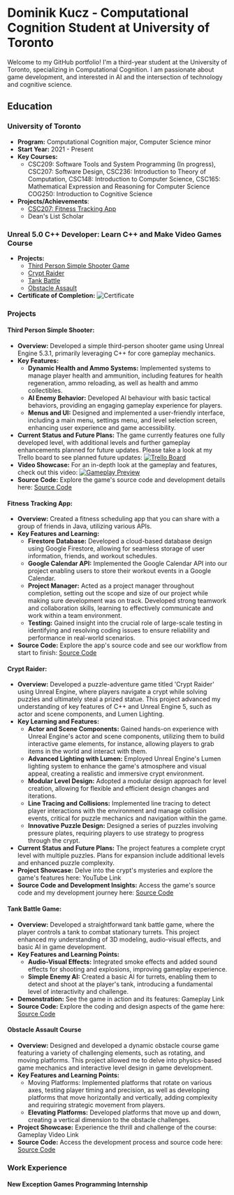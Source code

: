 # Dominik Kucz - Computational Cognition Student at University of Toronto

Welcome to my GitHub portfolio! I'm a third-year student at the University of Toronto, specializing in Computational Cognition. I am passionate about game development, and interested in AI and the intersection of technology and cognitive science.

## Education
### University of Toronto
- **Program:** Computational Cognition major, Computer Science minor
- **Start Year:** 2021 - Present
- **Key Courses:**
  -  CSC209: Software Tools and System Programming (In progress), CSC207: Software Design, CSC236: Introduction to Theory of Computation, CSC148: Introduction to Computer Science, CSC165: Mathematical Expression and Reasoning for Computer Science COG250: Introduction to Cognitive Science
- **Projects/Achievements**:
  - [CSC207: Fitness Tracking App](#fitness-tracking)
  - Dean's List Scholar
 

### Unreal 5.0 C++ Developer: Learn C++ and Make Video Games Course
- **Projects:**
  - [Third Person Simple Shooter Game](#simple-shooter)
  - [Crypt Raider](#crypt-raider)
  - [Tank Battle](#tank-battle)
  - [Obstacle Assault](#obstacle-course)
- **Certificate of Completion:**
![Certificate](https://drive.google.com/uc?export=view&id=17pF53q1SKqcT5_ZTCSpHHSPVOkjOgm-j)

### Projects


#### <a id="simple-shooter"></a>**Third Person Simple Shooter:**
 - **Overview:** Developed a simple third-person shooter game using Unreal Engine 5.3.1, primarily leveraging C++ for core gameplay mechanics.
- **Key Features:**
  - **Dynamic Health and Ammo Systems:** Implemented systems to manage player health and ammunition, including features for health regeneration, ammo reloading, as well as health and ammo collectibles.
  - **AI Enemy Behavior:** Developed AI behaviour with basic tactical behaviors, providing an engaging gameplay experience for players.
  - **Menus and UI:** Designed and implemented a user-friendly interface, including a main menu, settings menu, and level selection screen, enhancing user experience and game accessibility.
- **Current Status and Future Plans:** The game currently features one fully developed level, with additional levels and further gameplay enhancements planned for future updates. Please take a look at my Trello board to see planned future updates: [![Trello Board](https://img.shields.io/badge/trello-purple?style=for-the-badge&logo=trello&logoColor=white)](https://trello.com/b/9LAmC1pT/third-person-shooter)
- **Video Showcase:** For an in-depth look at the gameplay and features, check out this video: [![Gameplay Preview](https://github.com/dkucz/dkucz.github.io/blob/main/ScreenShot00001.png?raw=true)](https://youtu.be/Yv25OyIc-sY)
- **Source Code:** Explore the game's source code and development details here: [Source Code](https://github.com/dkucz/SimpleThirdPersonShooterGame)


#### <a id="fitness-tracking"></a>**Fitness Tracking App:**
- **Overview:** Created a fitness scheduling app that you can share with a group of friends in Java, utilizing various APIs.  
- **Key Features and Learning:**
  - **Firestore Database:** Developed a cloud-based database design using Google Firestore, allowing for seamless storage of user information, friends, and workout schedules.
  - **Google Calendar API:** Implemented the Google Calendar API into our project enabling users to store their workout events in a Google Calendar.
  - **Project Manager:** Acted as a project manager throughout completion, setting out the scope and size of our project while making sure development was on track. Developed strong teamwork and collaboration skills, learning to effectively communicate and work within a team environment.
  - **Testing:** Gained insight into the crucial role of large-scale testing in identifying and resolving coding issues to ensure reliability and performance in real-world scenarios.
- **Source Code:** Explore the app's source code and see our workflow from start to finish: [Source Code](https://github.com/dkucz/CSC207-Group-Project)


#### <a id="crypt-raider"></a>**Crypt Raider:**
- **Overview:** Developed a puzzle-adventure game titled 'Crypt Raider' using Unreal Engine, where players navigate a crypt while solving puzzles and ultimately steal a prized statue. This project advanced my understanding of key features of C++ and Unreal Engine 5, such as actor and scene components, and Lumen Lighting.
- **Key Learning and Features:**
  - **Actor and Scene Components:** Gained hands-on experience with Unreal Engine's actor and scene components, utilizing them to build interactive game elements, for instance, allowing players to grab items in the world and interact with them.
  - **Advanced Lighting with Lumen:** Employed Unreal Engine's Lumen lighting system to enhance the game's atmosphere and visual appeal, creating a realistic and immersive crypt environment.
  - **Modular Level Design:** Adopted a modular design approach for level creation, allowing for flexible and efficient design changes and iterations.
  - **Line Tracing and Collisions:** Implemented line tracing to detect player interactions with the environment and manage collision events, critical for puzzle mechanics and navigation within the game.
  - **Innovative Puzzle Design:** Designed a series of puzzles involving pressure plates, requiring players to use strategy to progress through the crypt.
- **Current Status and Future Plans:** The project features a complete crypt level with multiple puzzles. Plans for expansion include additional levels and enhanced puzzle complexity.
- **Project Showcase:** Delve into the crypt's mysteries and explore the game's features here: YouTube Link
- **Source Code and Development Insights:** Access the game's source code and my development journey here: [Source Code](https://github.com/dkucz/CryptRaiderGame)


#### <a id="tank-battle"></a>**Tank Battle Game:**
- **Overview:** Developed a straightforward tank battle game, where the player controls a tank to combat stationary turrets. This project enhanced my understanding of 3D modeling, audio-visual effects, and basic AI in game development.
- **Key Features and Learning Points:**
  - **Audio-Visual Effects:** Integrated smoke effects and added sound effects for shooting and explosions, improving gameplay experience. 
  - **Simple Enemy AI:** Created a basic AI for turrets, enabling them to detect and shoot at the player's tank, introducing a fundamental level of interactivity and challenge.
- **Demonstration:** See the game in action and its features: Gameplay Link
- **Source Code:** Explore the coding and design aspects of the game here: [Source Code](https://github.com/dkucz/TankAssaultGame)


#### <a id="obstacle-course"></a>**Obstacle Assault Course**
- **Overview:** Designed and developed a dynamic obstacle course game featuring a variety of challenging elements, such as rotating, and moving platforms. This project allowed me to delve into physics-based game mechanics and interactive level design in game development.
- **Key Features and Learning Points:**
  - Moving Platforms: Implemented platforms that rotate on various axes, testing player timing and precision, as well as developing platforms that move horizontally and vertically, adding complexity and requiring strategic movement from players.
  - **Elevating Platforms:** Developed platforms that move up and down, creating a vertical dimension to the obstacle challenges.
- **Project Showcase:** Experience the thrill and challenge of the course: Gameplay Video Link
- **Source Code:** Access the development process and source code here: [Source Code](https://github.com/dkucz/ObstacleAssaultGame)


### Work Experience
#### New Exception Games Programming Internship
